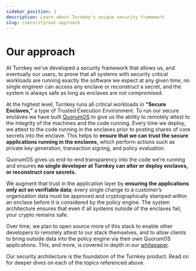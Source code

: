 ```yaml
---
sidebar_position: 1
description: Learn about Turnkey's unique security framework
slug: /security/our-approach
---
```


# Our approach

At Turnkey we’ve developed a security framework that allows us, and eventually our users, to prove that all systems with security critical workloads are running exactly the software we expect at any given time, no single engineer can access any enclave or reconstruct a secret, and the system is always safe as long as enclaves are not compromised.

At the highest level, Turnkey runs all critical workloads in **“Secure Enclaves,”** a type of Trusted Execution Environment. To run our secure enclaves we have built [QuorumOS](https://github.com/tkhq/qos) to give us the ability to remotely attest to the integrity of the machines and the code running. Every time we deploy, we attest to the code running in the enclaves prior to posting shares of core secrets into the enclave. This helps to **ensure that we can trust the secure applications running in the enclaves,** which perform actions such as private key generation, transaction signing, and policy evaluation.

QuorumOS gives us end-to-end transparency into the code we’re running and ensures **no single developer at Turnkey can alter or deploy enclaves, or reconstruct core secrets.**

We augment that trust in the application layer by **ensuring the applications only act on verifiable data**; every single change to a customer’s organization data must be approved and cryptographically stamped within an enclave before it is considered by the policy engine. The system architecture ensures that even if all systems outside of the enclaves fail, your crypto remains safe.

Over time, we plan to open source more of this stack to enable other developers to remotely attest to our stack themselves, and to allow clients to bring outside data into the policy engine via their own QuorumOS applications. This, and more, is covered in depth in our [whitepaper](https://whitepaper.turnkey.com).

Our security architecture is the foundation of the Turnkey product. Read on for deeper dives on each of the topics referenced above.
